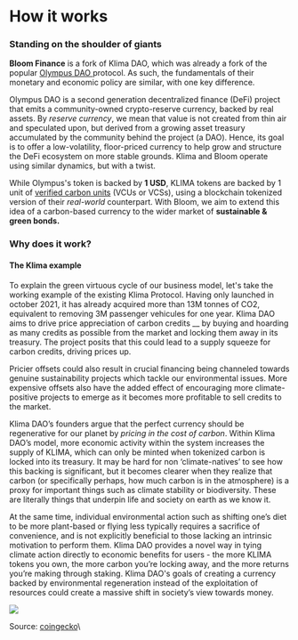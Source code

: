 # How it works

### **Standing on the shoulder of giants**

**Bloom Finance** is a fork of Klima DAO, which was already a fork of the popular [Olympus DAO ](https://www.olympusdao.finance/)protocol. As such, the fundamentals of their monetary and economic policy are similar, with one key difference.&#x20;

Olympus DAO is a second generation decentralized finance (DeFi) project that emits a community-owned crypto-reserve currency, backed by real assets. By _reserve currency_, we mean that value is not created from thin air and speculated upon, but derived from a growing asset treasury accumulated by the community behind the project (a DAO). Hence, its goal is to offer a low-volatility, floor-priced currency to help grow and structure the DeFi ecosystem on more stable grounds. Klima and Bloom operate using similar dynamics, but with a twist.

While Olympus's token is backed by **1 USD**, KLIMA tokens are backed by 1 unit of [verified carbon units](https://verra.org/project/vcs-program/) (VCUs or VCSs), using a blockchain tokenized version of their _real-world_ counterpart. With Bloom, we aim to extend this idea of a carbon-based currency to the wider market of **sustainable & green bonds.**&#x20;

### Why does it work?

#### The Klima example

To explain the green virtuous cycle of our business model, let's take the working example of the existing Klima Protocol. Having only launched in october 2021, it has already acquired more than 13M tonnes of CO2, equivalent to removing 3M passenger vehicules for one year. Klima DAO aims to drive price appreciation of carbon credits __ by buying and hoarding as many credits as possible from the market and locking them away in its treasury. The project posits that this could lead to a supply squeeze for carbon credits, driving prices up.&#x20;

Pricier offsets could also result in crucial financing being channeled towards genuine sustainability projects which tackle our environmental issues. More expensive offsets also have the added effect of encouraging more climate-positive projects to emerge as it becomes more profitable to sell credits to the market.

Klima DAO’s founders argue that the perfect currency should be regenerative for our planet by _pricing in the cost of carbon_. Within Klima DAO’s model, more economic activity within the system increases the supply of KLIMA, which can only be minted when tokenized carbon is locked into its treasury. It may be hard for non ‘climate-natives’ to see how this backing is significant, but it becomes clearer when they realize that carbon (or specifically perhaps, how much carbon is in the atmosphere) is a proxy for important things such as climate stability or biodiversity. These are literally things that underpin life and society on earth as we know it.&#x20;

At the same time, individual environmental action such as shifting one’s diet to be more plant-based or flying less typically requires a sacrifice of convenience, and is not explicitly beneficial to those lacking an intrinsic motivation to perform them. Klima DAO provides a novel way in tying climate action directly to economic benefits for users - the more KLIMA tokens you own, the more carbon you’re locking away, and the more returns you’re making through staking. Klima DAO's goals of creating a currency backed by environmental regeneration instead of the exploitation of resources could create a massive shift in society’s view towards money.

![](https://miro.medium.com/max/750/1\*a0vfatiZxxHB7r5YvWhb6A.gif)

Source: [coingecko](https://www.coingecko.com/buzz/what-is-klima-dao-and-how-does-it-work)\
